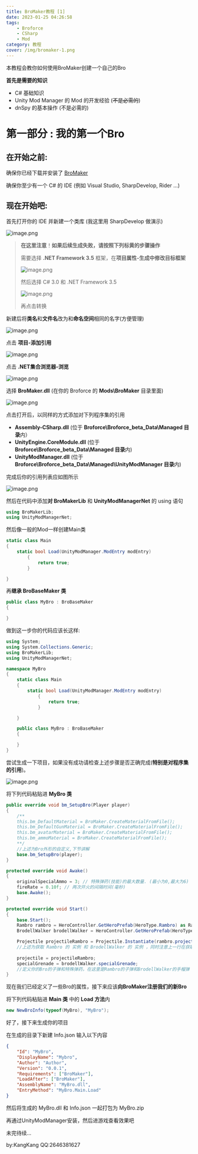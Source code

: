 ```yaml
---
title: BroMaker教程 [1]
date: 2023-01-25 04:26:58
tags: 
	- Broforce
	- CSharp
	- Mod
category: 教程
cover: /img/bromaker-1.png
---
```

本教程会教你如何使用BroMaker创建一个自己的Bro

**首先是需要的知识**

* C# 基础知识
* Unity Mod Manager 的 Mod 的开发经验 (~~不是必需的~~)
* dnSpy 的基本操作 (不是必需的)

# 第一部分 : 我的第一个Bro

## 在开始之前:

确保你已经下载并安装了 [BroMaker](https://www.nexusmods.com/broforce/mods/13) 

确保你至少有一个 C# 的 IDE (例如 Visual Studio, SharpDevelop, Rider ...)

## 现在开始吧:

首先打开你的 IDE 并新建一个类库 (我这里用 SharpDevelop 做演示)

![image.png](assets/image-20220612200707-t8widea.png)

> **在这里注意**！**如果后续生成失败，请按照下列标黄的步骤操作**
>
> 需要选择 **.NET Framework 3.5** 框架，在**项目属性-生成中修改目标框架**
>
> ![image.png](assets/image-20220612203520-9jfyblm.png)
>
> 然后选择 C# 3.0 和 .NET Framework 3.5
>
> ![image.png](assets/image-20220612203954-y9rw9wq.png)
>
> 再点击转换
>

新建后将**类名**和**文件名**改为和**命名空间**相同的名字(方便管理)

![image.png](assets/image-20220612201104-f72igpu.png)

点击 **项目-添加引用**

![image.png](assets/image-20220612201218-9oy7xb8.png)

点击 **.NET集合浏览器-浏览**

![image.png](assets/image-20220612201303-nyr9sgq.png)

选择 **BroMaker.dll** (在你的 Broforce 的 **Mods\BroMaker** 目录里面)

![image.png](assets/image-20220612201541-2kykdev.png)

点击打开后，以同样的方式添加对下列程序集的引用

* **Assembly-CSharp.dll** (位于 **Broforce\Broforce_beta_Data\Managed 目录**内）
* **UnityEngine.CoreModule.dll** (位于 **Broforce\Broforce_beta_Data\Managed 目录**内)
* **UnityModManager.dll** (位于 **Broforce\Broforce_beta_Data\Managed\UnityModManager 目录**内)

完成后你的引用列表应如图所示

![image.png](assets/image-20220612210336-22hzqem.png)

然后在代码中添加**对 BroMakerLib** 和 **UnityModManagerNet** 的 using 语句

```csharp
using BroMakerLib;
using UnityModManagerNet;
```

然后像一般的Mod一样创建Main类

```csharp
static class Main
{
	static bool Load(UnityModManager.ModEntry modEntry)
        {
            return true;
        }

}
```

再**继承 BroBaseMaker 类**

```csharp
public class MyBro : BroBaseMaker
{

}
```

做到这一步你的代码应该长这样:

```csharp
using System;
using System.Collections.Generic;
using BroMakerLib;
using UnityModManagerNet;

namespace MyBro
{
	static class Main
	{
		static bool Load(UnityModManager.ModEntry modEntry)
	        {
	            return true;
	        }

	}

	public class MyBro : BroBaseMaker
	{

	}
}
```

尝试生成一下项目，如果没有成功请检查上述步骤是否正确完成(**特别是对程序集的引用**)。

![image.png](assets/image-20220612203242-fiuo5vn.png)

将下列代码粘贴进 **MyBro 类**

```csharp
public override void bm_SetupBro(Player player)
{
	/**
	this.bm_DefaultMaterial = BroMaker.CreateMaterialFromFile();
	this.bm_DefaultGunMaterial = BroMaker.CreateMaterialFromFile();
	this.bm_avatarMaterial = BroMaker.CreateMaterialFromFile();
	this.bm_ammoMaterial = BroMaker.CreateMaterialFromFile();
	**/
	//上述为Bro外形的自定义,下节讲解
	base.bm_SetupBro(player);
}

protected override void Awake()
{
	originalSpecialAmmo = 3; // 特殊弹药(技能)的最大数量. (最小为0,最大为6)
	fireRate = 0.10f; // 两次开火的间隔时间(毫秒)
	base.Awake();
}

protected override void Start()
{
	base.Start();
	Rambro rambro = HeroController.GetHeroPrefab(HeroType.Rambro) as Rambro;
	BrodellWalker brodellWalker = HeroController.GetHeroPrefab(HeroType.BrodellWalker) as BrodellWalker;

	Projectile projectileRambro = Projectile.Instantiate(rambro.projectile, rambro.projectile.transform);
	//上述为获取 Rambro 的 实例 和 BrodellWalker 的 实例 ，同时注意上一行在获取子弹时必须要写（会在下一节讲解）
			  
	projectile = projectileRambro; 
	specialGrenade = brodellWalker.specialGrenade;		  
	//定义你的Bro的子弹和特殊弹药，在这里是Rambro的子弹和BrodellWalker的手榴弹
}
```

现在我们已经定义了一些Bro的属性，接下来应该**向BroMaker注册我们的新Bro**

将下列代码粘贴进 **Main 类** 中的 **Load 方法**内

```csharp
new NewBroInfo(typeof(MyBro), "MyBro");
```

好了，接下来生成你的项目

在生成的目录下新建 Info.json 输入以下内容

```json
{
    "Id": "MyBro",
    "DisplayName": "Mybro",
    "Author": "Author",
    "Version": "0.0.1",
    "Requirements": ["BroMaker"],
    "LoadAfter": ["BroMaker"],
    "AssemblyName": "MyBro.dll",
    "EntryMethod": "MyBro.Main.Load"
}
```

然后将生成的 MyBro.dll 和 Info.json 一起打包为 MyBro.zip

再通过UnityModManager安装，然后进游戏查看效果吧


未完待续...


by:KangKang QQ:2646381627

